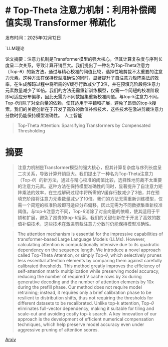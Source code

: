 # # Top-Theta 注意力机制：利用补偿阈值实现 Transformer 稀疏化

发布时间：2025年02月12日

`LLM理论

论文摘要：注意力机制是Transformer模型的强大核心，但其计算复杂度与序列长度呈二次关系，导致计算开销巨大。我们提出了一种名为Top-Theta注意力（Top-$θ$）的新方法，通过与精心校准的阈值比较，选择性地剪裁不太重要的注意力元素。这种方法在保持模型准确性的同时，显著提升了自注意力矩阵乘法的效率，在生成解码过程中将所需的V缓存行数减少了3倍，并在预填充阶段将注意力元素数量减少了10倍。我们的方法无需重新训练模型，仅需一个简短的校准阶段即可适应分布偏移，因此无需为不同数据集重新校准阈值。与top-k注意力不同，Top-$θ$消除了对全向量的依赖，使其适用于平铺和扩展，避免了昂贵的top-k搜索。我们的关键创新在于开发了高效的数值补偿技术，这些技术在激进剪裁注意力分数时仍能保持模型准确性。` `人工智能`

> Top-Theta Attention: Sparsifying Transformers by Compensated Thresholding

# 摘要

> 注意力机制是Transformer模型的强大核心，但其计算复杂度与序列长度呈二次关系，导致计算开销巨大。我们提出了一种名为Top-Theta注意力（Top-$θ$）的新方法，通过与精心校准的阈值比较，选择性地剪裁不太重要的注意力元素。这种方法在保持模型准确性的同时，显著提升了自注意力矩阵乘法的效率，在生成解码过程中将所需的V缓存行数减少了3倍，并在预填充阶段将注意力元素数量减少了10倍。我们的方法无需重新训练模型，仅需一个简短的校准阶段即可适应分布偏移，因此无需为不同数据集重新校准阈值。与top-k注意力不同，Top-$θ$消除了对全向量的依赖，使其适用于平铺和扩展，避免了昂贵的top-k搜索。我们的关键创新在于开发了高效的数值补偿技术，这些技术在激进剪裁注意力分数时仍能保持模型准确性。

> The attention mechanism is essential for the impressive capabilities of transformer-based Large Language Models (LLMs). However, calculating attention is computationally intensive due to its quadratic dependency on the sequence length. We introduce a novel approach called Top-Theta Attention, or simply Top-$θ$, which selectively prunes less essential attention elements by comparing them against carefully calibrated thresholds. This method greatly improves the efficiency of self-attention matrix multiplication while preserving model accuracy, reducing the number of required V cache rows by 3x during generative decoding and the number of attention elements by 10x during the prefill phase. Our method does not require model retraining; instead, it requires only a brief calibration phase to be resilient to distribution shifts, thus not requiring the thresholds for different datasets to be recalibrated. Unlike top-k attention, Top-$θ$ eliminates full-vector dependency, making it suitable for tiling and scale-out and avoiding costly top-k search. A key innovation of our approach is the development of efficient numerical compensation techniques, which help preserve model accuracy even under aggressive pruning of attention scores.

[Arxiv](https://arxiv.org/abs/2502.08363)